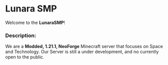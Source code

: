# Lunara SMP

Welcome to the **LunaraSMP**! 

### Description:

We are a **Modded, 1.21.1, NeoForge** Minecraft server that focuses on Space and Technology. Our Server is still a under development, and no currently open to the public. 
